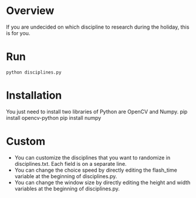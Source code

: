 # Overview
If you are undecided on which discipline to research during the holiday, this is for you.

# Run
    python disciplines.py

# Installation
You just need to install two libraries of Python are OpenCV and Numpy.
    pip install opencv-python
    pip install numpy

# Custom
+ You can customize the disciplines that you want to randomize in disciplines.txt. Each field is on a separate line.
+ You can change the choice speed by directly editing the flash_time variable at the beginning of disciplines.py.
+ You can change the window size by directly editing the height and width variables at the beginning of disciplines.py.